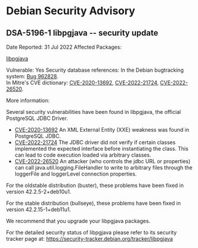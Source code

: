 
Debian Security Advisory
========================


DSA-5196-1 libpgjava -- security update
---------------------------------------



Date Reported:
31 Jul 2022
Affected Packages:

[libpgjava](https://packages.debian.org/src:libpgjava)

Vulnerable:
Yes
Security database references:
In the Debian bugtracking system: [Bug 962828](https://bugs.debian.org/cgi-bin/bugreport.cgi?bug=962828).  
In Mitre's CVE dictionary: [CVE-2020-13692](https://security-tracker.debian.org/tracker/CVE-2020-13692), [CVE-2022-21724](https://security-tracker.debian.org/tracker/CVE-2022-21724), [CVE-2022-26520](https://security-tracker.debian.org/tracker/CVE-2022-26520).  

More information:

Several security vulnerabilities have been found in libpgjava, the official
PostgreSQL JDBC Driver.


* [CVE-2020-13692](https://security-tracker.debian.org/tracker/CVE-2020-13692)
An XML External Entity (XXE) weakness was found in PostgreSQL JDBC.
* [CVE-2022-21724](https://security-tracker.debian.org/tracker/CVE-2022-21724)
The JDBC driver did not verify if certain classes implemented the expected
 interface before instantiating the class. This can lead to code execution
 loaded via arbitrary classes.
* [CVE-2022-26520](https://security-tracker.debian.org/tracker/CVE-2022-26520)
An attacker (who controls the jdbc URL or properties) can call
 java.util.logging.FileHandler to write to arbitrary files through the
 loggerFile and loggerLevel connection properties.


For the oldstable distribution (buster), these problems have been fixed
in version 42.2.5-2+deb10u1.


For the stable distribution (bullseye), these problems have been fixed in
version 42.2.15-1+deb11u1.


We recommend that you upgrade your libpgjava packages.


For the detailed security status of libpgjava please refer to
its security tracker page at:
<https://security-tracker.debian.org/tracker/libpgjava>





